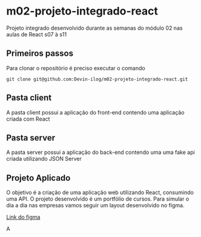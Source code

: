 # m02-projeto-integrado-react

Projeto integrado desenvolvido durante as semanas do módulo 02 nas aulas de React s07 à s11

## Primeiros passos

Para clonar o repositório é preciso executar o comando

```
git clone git@github.com:Devin-ilog/m02-projeto-integrado-react.git
```

## Pasta **client**

A pasta client possui a aplicação do front-end contendo uma aplicação criada com React

## Pasta **server**

A pasta server possui a aplicação do back-end contendo uma uma fake api criada utilizando JSON Server

## Projeto Aplicado

O objetivo é a criação de uma aplicação web utilizando React, consumindo uma API.
O projeto desenvolvido é um portfólio de cursos.
Para simular o dia a dia nas empresas vamos seguir um layout desenvolvido no figma.

[Link do figma](https://www.figma.com/file/EgSy0PHZpnTDcvF5axe3Ee/DevInilog?node-id=3%3A1322&t=aGJqLA8XjzAJ8OxD-1)

A

